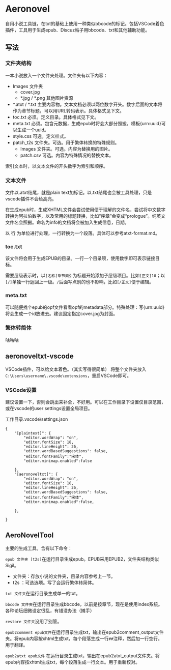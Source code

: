 # Aeronovel

自用小说工具链，在txt的基础上使用一种类似bbcode的标记。包括VSCode着色插件，工具用于生成epub、Discuz帖子用bbcode、txt和其他辅助功能。

## 写法

### 文件夹结构

一本小说放入一个文件夹处理。文件夹有以下内容：

* Images 文件夹
    * cover.jpg 
    * *.jpg / *.png 其他图片资源
* *.atxt / *.txt 主要内容物。文本文档必须以两位数字开头。数字后面的文本将作为章节标题，可以用URL转码表示。具体格式见下文。
* toc.txt 必须。定义目录。具体格式见下文。
* meta.txt 必须。包含元数据，生成epub时将会大部分照搬。模板{urn:uuid}可以生成一个uuid。
* style.css 可选。定义样式。
* patch_t2s 文件夹。可选。用于繁体转换的特殊规则。
    * Images 文件夹。可选。内容为替换用的图片。
    * patch.csv 可选。内容为特殊情况的替换文本。

索引文本时，以文本文件的开头数字为索引和顺序。

### 文本文件

文件以.atxt结尾，就是plain text加标记。以.txt结尾也会被工具处理，只是vscode插件不会给高亮。

在生成epub时，生成XHTML文件会尝试使用便于理解的文件名，尝试将中文数字转换为阿拉伯数字，以及常用的标题转换，比如“序章”会变成“prologue”。纯英文文件名会照搬。命名为info的文档将会被加入生成信息，日期。

以 行 为单位进行处理，一行转换为一个段落。具体可以参考atxt-format.md。

### toc.txt

该文件将会用于生成EPUB的目录。一行一个目录项，使用数字即可表示链接目标。

需要层级表示时，以`[名称]章节索引`为标题开始添加子层级项目。比如`[正文]10`；以`[/]`单独一行返回上一级。`/`后面写点别的也不影响，比如`[/正文]`便于编辑。

### meta.txt

可以随便找个epub的opf文件看看opf的metadata部分。特殊处理：写{urn:uuid}将会生成一个id放进去。建议固定指定cover.jpg为封面。

### 繁体转简体

咕咕咕

## aeronoveltxt-vscode

VSCode插件，可以给文本着色。（其实写得很简单）
将整个文件夹放入`C:\Users\username\.vscode\extensions`，重启VSCode即可。

### VSCode设置
建议设置一下，否则会跳出来补全，不好用。可以在工作目录下设置仅目录范围，或在vscode的user settings设置全局项目。

工作目录\.vscode\settings.json

```
{
    "[plaintext]": {
        "editor.wordWrap": "on",
        "editor.fontSize": 18,
        "editor.lineHeight": 26,
        "editor.wordBasedSuggestions": false,
        "editor.fontFamily":"宋体",
        "editor.minimap.enabled":false

    },
    "[aeronoveltxt]": {
        "editor.wordWrap": "on",
        "editor.fontSize": 18,
        "editor.lineHeight": 26,
        "editor.wordBasedSuggestions": false,
        "editor.fontFamily":"宋体",
        "editor.minimap.enabled":false,

    },

}
```

## AeroNovelTool

主要的生成工具。含有以下命令：

`epub 文件夹 [t2s]`在运行目录生成epub。EPUB采用EPUB2，文件夹结构类似Sigil。
* 文件夹：存放小说的文件夹，目录内容参考上一节。
* t2s ：可选选项。写了会运行繁体转简体。

`txt 文件夹`在运行目录生成单一的txt。

`bbcode 文件夹`在运行目录生成bbcode，以前是按章节，现在是使用index系统。各种论坛细微设定很乱，有错没办法（摊手）

`restore 文件夹`没用了别管。

`epub2comment epub文件`在运行目录生成txt，输出在epub2comment_output文件夹。将epub内容按xhtml生成txt，每个段落生成一行`##`注释，然后加一行空行。用于翻译。

`epub2atxt epub文件` 在运行目录生成txt，输出在epub2atxt_output文件夹。将epub内容按xhtml生成txt，每个段落生成一行文本。用于重新校对。




